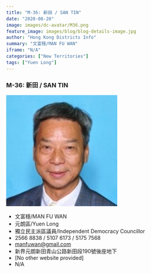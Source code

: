 ```yaml
---
title: "M-36: 新田 / SAN TIN"
date: "2020-08-20"
image: images/dc-avatar/M36.png
feature_image: images/blog/blog-details-image.jpg
author: "Hong Kong Districts Info"
summary: "文富穩/MAN FU WAN"
iframe: "N/A"
categories: ["New Territories"]
tags: ["Yuen Long"]
---
```


### M-36: 新田 / SAN TIN  
![](/images/dc-avatar/M36.png)  

 - 文富穩/MAN FU WAN  
 - 元朗區/Yuen Long  
 - 獨立民主派區議員/Independent Democracy Councillor  
 - 2566 8838 / 5107 6173 / 5175 7568  
 - manfuwan@gmail.com  
 - 新界元朗新田青山公路新田段190號後座地下  
 - [No other website provided]  
 - N/A

